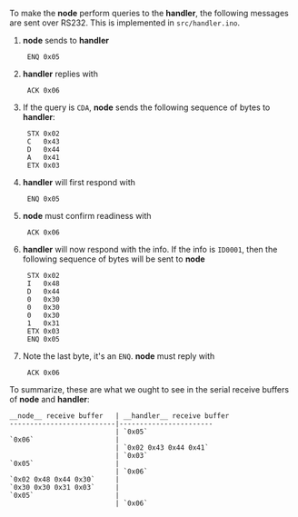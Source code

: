 To make the __node__ perform queries to the __handler__, the following messages are
sent over RS232.  This is implemented in `src/handler.ino`.

1. __node__ sends to __handler__

        ENQ 0x05

1. __handler__ replies with

        ACK 0x06

1. If the query is `CDA`, __node__ sends the following sequence of bytes to __handler__:

        STX 0x02
        C   0x43
        D   0x44
        A   0x41
        ETX 0x03

1. __handler__ will first respond with

        ENQ 0x05

1. __node__ must confirm readiness with

        ACK 0x06

1. __handler__ will now respond with the info. If the info is `ID0001`, then the
   following sequence of bytes will be sent to __node__

        STX 0x02
        I   0x48
        D   0x44
        0   0x30
        0   0x30
        0   0x30
        1   0x31
        ETX 0x03
        ENQ 0x05

1. Note the last byte, it's an `ENQ`. __node__ must reply with

        ACK 0x06

To summarize, these are what we ought to see in the serial receive buffers of __node__ and __handler__:

    __node__ receive buffer   | __handler__ receive buffer
    --------------------------|-----------------------
                              | `0x05`
    `0x06`                    |
                              | `0x02 0x43 0x44 0x41`
                              | `0x03`
    `0x05`                    |
                              | `0x06`
    `0x02 0x48 0x44 0x30`     |
    `0x30 0x30 0x31 0x03`     |
    `0x05`                    |
                              | `0x06`

